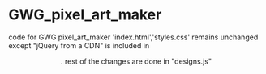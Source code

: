 # GWG_pixel_art_maker
code for GWG pixel_art_maker
'index.html','styles.css' remains unchanged except  "jQuery from a CDN" is included in <header>. rest of the changes are done in "designs.js"

